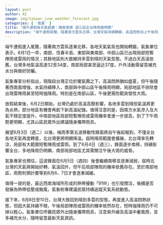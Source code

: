 ```yaml
---
layout: post
author: AI
image: img/taiwan_june_weather_forecast.jpg
categories: [ '氣象' ]
title: "端午連假後天氣劇變：鋒面南移 週三起全台降雨趨明顯"
description: "端午連假尾聲，隨著南方雲系北移，台灣天氣持續轉變，高溫悶熱加上午後局部陣雨，6月3日起鋒面報到，北台灣明顯轉涼、全台雨勢擴大，南部午後大雨威脅仍高，預計6月8日後恢復晴朗高溫型態，民眾應關注天氣變化，外出記得攜帶雨具與補充水分。"
---
```

端午連假進入尾聲，隨著南方雲系逐漸北移，各地天氣氣氛也開始轉變。氣象單位表示，6月1日一早，南部、恆春半島、東部與東南部、中部山區已出現局部短暫陣雨或雷雨的情況；其餘地區則大致維持多雲到晴的天氣型態。不過白天高溫依舊，台灣多地氣溫高達32至34度，南部局部甚至逼近37度，戶外活動需留意補充水分與做好防曬。

氣象專家分析指出，現階段台灣正位於暖氣團之下，高溫悶熱猶如盛夏，但午後隨著西南風增強，水氣持續移入，南部與中部山區午後降雨明顯，局部地區不排除會出現雷陣雨甚至短時強降雨。特別是在南部山區，午後更需防範突發性大雨。

放假結束後，6月2日開始，台灣仍處於高溫高壓影響，各地多雲到晴但氣溫將更為炎熱，部分地區有機會再創下新高溫紀錄。值得注意的是，因南方水氣滲入及大氣不穩定度提升，中南部地區局部短暫陣雨或雷雨機率會進一步提高，到了下午雨勢更明顯，尤其山區民眾外出建議隨身攜帶雨具。

展望6月3日（週二）以後，梅雨季第五波移動性鋒面將自午後起報到，不僅全台各地天氣再度轉差，北台灣更將明顯降溫。屆時降雨範圍會擴展，北台灣率先轉涼，局部有大範圍短暫陣雨或雷雨。到了6月4日（週三），鋒面逐步南移，持續影響全台，多地降雨仍明顯，南部局部地區尤其需關注午後大雨的威脅。

氣象專家也預估，這波鋒面在6月5日（週四）後會繼續南移並逐漸減弱，屆時北台灣的天氣將開始好轉、氣溫回升，但午后局部陣雨的機率依舊存在。至於南部地區，雨勢則預計要等到6月6、7日才會逐漸減緩。

值得一提的是，最近西南海域所形成的熱帶擾動「91W」也引發關注，後續是否發展為熱帶低壓或颱風，氣象粉專建議民眾持續追蹤天氣系統動態。

接下來，6月8日至10日，台灣大致回到晴到多雲的型態，再度進入高溫悶熱狀態，但因大氣持續不穩，午後局部陣雨或雷雨的機率依然存在，短時強降雨仍不可掉以輕心。氣象單位呼籲民眾外出隨身攜帶雨具，注意紫外線及高溫中暑風險，並多補充水分，隨時留意最新天氣資訊。